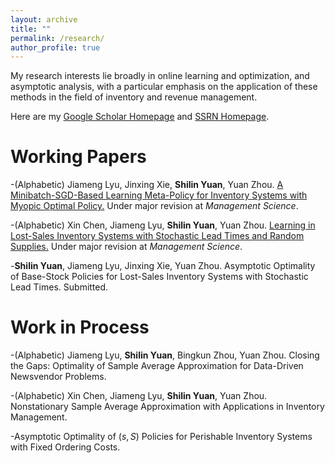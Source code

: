 ```yaml
---
layout: archive
title: ""
permalink: /research/
author_profile: true
---
```

My research interests lie broadly in online learning and optimization, and asymptotic analysis, with a particular emphasis on the application of these methods in the field of inventory and revenue management.

Here are my [Google Scholar Homepage](https://scholar.google.com/citations?user=tgT-yV8AAAAJ&hl=zh-CN) and [SSRN Homepage](https://papers.ssrn.com/sol3/cf_dev/AbsByAuth.cfm?per_id=5786131).

Working Papers
==============

-(Alphabetic) Jiameng Lyu, Jinxing Xie, **Shilin Yuan**, Yuan Zhou. [A Minibatch-SGD-Based Learning Meta-Policy for Inventory Systems with Myopic Optimal Policy.](https://papers.ssrn.com/sol3/papers.cfm?abstract_id=4390778)
 Under major revision at *Management Science*.

-(Alphabetic) Xin Chen, Jiameng Lyu, **Shilin Yuan**, Yuan Zhou. [Learning in Lost-Sales Inventory Systems with Stochastic Lead Times and Random Supplies.](https://papers.ssrn.com/sol3/papers.cfm?abstract_id=4671416) Under major revision at *Management Science*.

-**Shilin Yuan**, Jiameng Lyu, Jinxing Xie, Yuan Zhou. Asymptotic Optimality of Base-Stock Policies for Lost-Sales Inventory Systems with Stochastic Lead Times. Submitted.

Work in Process
==============

-(Alphabetic) Jiameng Lyu, **Shilin Yuan**, Bingkun Zhou, Yuan Zhou. Closing the Gaps: Optimality of Sample Average Approximation for Data-Driven Newsvendor Problems.

-(Alphabetic) Xin Chen, Jiameng Lyu, **Shilin Yuan**, Yuan Zhou. Nonstationary Sample Average Approximation with Applications in Inventory Management.

-Asymptotic Optimality of $(s,S)$ Policies for Perishable Inventory Systems with Fixed Ordering Costs.
